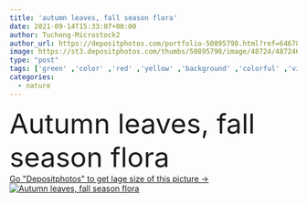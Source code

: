 ```yaml
---
title: 'autumn leaves, fall season flora'
date: 2021-09-14T15:33:07+00:00
author: Tuchong-Microstock2
author_url: https://depositphotos.com/portfolio-50895798.html?ref=64678756
image: https://st3.depositphotos.com/thumbs/50895798/image/48724/487246700/api_thumb_450.jpg?forcejpeg=true
type: "post"
tags: ['green' ,'color' ,'red' ,'yellow' ,'background' ,'colorful' ,'vibrant' ,'sky' ,'beautiful' ,'bright' ,'season' ,'beauty' ,'park' ,'nature' ,'outdoor' ,'garden' ,'leaf' ,'plant' ,'autumn' ,'leaves' ,'maple' ,'orange' ,'golden' ,'natural' ,'tree' ,'fall' ,'branch' ,'foliage' ,'landscape' ,'forest' ]
categories: 
  - nature
---
```

<div aling="center">
            <font size="60"> Autumn leaves, fall season flora</font>   
</div>
<div>
    <a href='https://st3.depositphotos.com/thumbs/50895798/image/48724/487246700/api_thumb_450.jpg?forcejpeg=true?ref=64678756' target=_blank > Go "Depositphotos" to get lage size of this picture ->
        <img href='https://st3.depositphotos.com/thumbs/50895798/image/48724/487246700/api_thumb_450.jpg?forcejpeg=true?ref=64678756' src='https://st3.depositphotos.com/50895798/48724/i/950/depositphotos_487246700-stock-photo-autumn-leaves-fall-season-flora.jpg?forcejpeg=true' alt='Autumn leaves, fall season flora' >
    </a>
</div>

